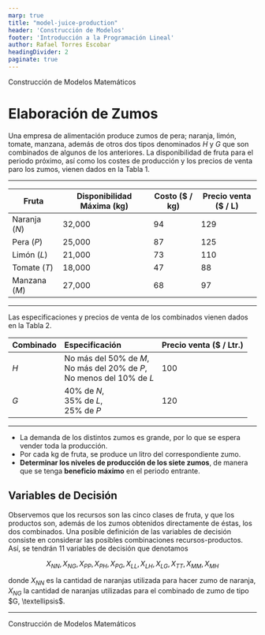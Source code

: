 ```yaml
---
marp: true
title: "model-juice-production"
header: 'Construcción de Modelos'
footer: 'Introducción a la Programación Lineal'
author: Rafael Torres Escobar
headingDivider: 2
paginate: true
---
```




<!-- _paginate: skip -->

<p class="outstanding-title">Construcción de Modelos Matemáticos</p>


# Elaboración de Zumos

Una empresa de alimentación produce zumos de pera; naranja, limón, tomate, manzana, además de otros dos tipos denominados $H$ y $G$ que son combinados de algunos de los anteriores. La disponibilidad de fruta para el periodo próximo, así como los costes de producción y los precios de venta paro los zumos, vienen dados en la Tabla 1.

---

| Fruta         | Disponibilidad Máxima (kg) | Costo (\$ / kg) | Precio venta (\$ / L) |
|---------------|----------------------------|-----------------|-----------------------|
| Naranja ($N$) | 32,000                     | 94              | 129                   |
| Pera ($P$)    | 25,000                     | 87              | 125                   |
| Limón ($L$)   | 21,000                     | 73              | 110                   |
| Tomate ($T$)  | 18,000                     | 47              | 88                    |
| Manzana ($M$) | 27,000                     | 68              | 97                    |


---


Las especificaciones y precios de venta de los combinados vienen dados en la Tabla 2.


| Combinado | Especificación                                                                   | Precio venta (\$ / Ltr.) |
|-----------|:---------------------------------------------------------------------------------|--------------------------|
| $H$       | No más del 50\% de $M$,<br> No más del 20\% de $P$,<br> No menos del 10\% de $L$ | 100                      |
| $G$       | 40\% de $N$, <br> 35\% de $L$, <br> 25\% de $P$                                  | 120                      |


---

- La demanda de los distintos zumos es grande, por lo que se espera vender toda la producción. 
- Por cada kg de fruta, se produce un litro del correspondiente zumo. 
- **Determinar los niveles de producción de los siete zumos**, de manera que se tenga **beneficio máximo** en el periodo entrante.

## Variables de Decisión

Observemos que los recursos son las cinco clases de fruta, y que los productos son, además de los zumos obtenidos directamente de éstas, los dos combinados. Una posible definición de las variables de decisión consiste en considerar las posibles combinaciones recursos-productos. Así, se tendrán 11 variables de decisión que denotamos

$$X_{NN}, X_{NG}, X_{PP}, X_{PH}, X_{PG}, X_{LL}, X_{LH}, X_{LG}, X_{TT}, X_{MM}, X_{MH}$$

donde $X_{NN}$ es la cantidad de naranjas utilizada para hacer zumo de naranja, $X_{NG}$ la cantidad de naranjas utilizadas para el combinado de zumo de tipo $G, \textellipsis$.

---

<!-- _paginate: skip -->

<p class="outstanding-title">Construcción de Modelos Matemáticos</p>